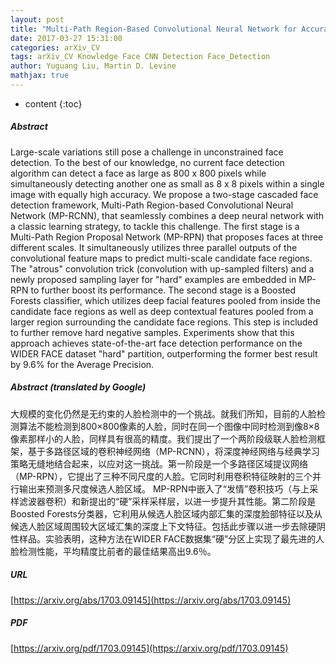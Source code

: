 ```yaml
---
layout: post
title: "Multi-Path Region-Based Convolutional Neural Network for Accurate Detection of Unconstrained 'Hard Faces'"
date: 2017-03-27 15:31:00
categories: arXiv_CV
tags: arXiv_CV Knowledge Face CNN Detection Face_Detection
author: Yuguang Liu, Martin D. Levine
mathjax: true
---
```


* content
{:toc}

##### Abstract
Large-scale variations still pose a challenge in unconstrained face detection. To the best of our knowledge, no current face detection algorithm can detect a face as large as 800 x 800 pixels while simultaneously detecting another one as small as 8 x 8 pixels within a single image with equally high accuracy. We propose a two-stage cascaded face detection framework, Multi-Path Region-based Convolutional Neural Network (MP-RCNN), that seamlessly combines a deep neural network with a classic learning strategy, to tackle this challenge. The first stage is a Multi-Path Region Proposal Network (MP-RPN) that proposes faces at three different scales. It simultaneously utilizes three parallel outputs of the convolutional feature maps to predict multi-scale candidate face regions. The "atrous" convolution trick (convolution with up-sampled filters) and a newly proposed sampling layer for "hard" examples are embedded in MP-RPN to further boost its performance. The second stage is a Boosted Forests classifier, which utilizes deep facial features pooled from inside the candidate face regions as well as deep contextual features pooled from a larger region surrounding the candidate face regions. This step is included to further remove hard negative samples. Experiments show that this approach achieves state-of-the-art face detection performance on the WIDER FACE dataset "hard" partition, outperforming the former best result by 9.6% for the Average Precision.

##### Abstract (translated by Google)
大规模的变化仍然是无约束的人脸检测中的一个挑战。就我们所知，目前的人脸检测算法不能检测到800×800像素的人脸，同时在同一个图像中同时检测到像8×8像素那样小的人脸，同样具有很高的精度。我们提出了一个两阶段级联人脸检测框架，基于多路径区域的卷积神经网络（MP-RCNN），将深度神经网络与经典学习策略无缝地结合起来，以应对这一挑战。第一阶段是一个多路径区域提议网络（MP-RPN），它提出了三种不同尺度的人脸。它同时利用卷积特征映射的三个并行输出来预测多尺度候选人脸区域。 MP-RPN中嵌入了“发情”卷积技巧（与上采样滤波器卷积）和新提出的“硬”采样采样层，以进一步提升其性能。第二阶段是Boosted Forests分类器，它利用从候选人脸区域内部汇集的深度脸部特征以及从候选人脸区域周围较大区域汇集的深度上下文特征。包括此步骤以进一步去除硬阴性样品。实验表明，这种方法在WIDER FACE数据集“硬”分区上实现了最先进的人脸检测性能，平均精度比前者的最佳结果高出9.6％。

##### URL
[https://arxiv.org/abs/1703.09145](https://arxiv.org/abs/1703.09145)

##### PDF
[https://arxiv.org/pdf/1703.09145](https://arxiv.org/pdf/1703.09145)

